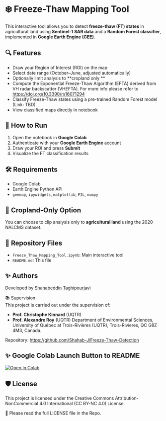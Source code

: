 
# ❄️ Freeze-Thaw Mapping Tool

This interactive tool allows you to detect **freeze-thaw (FT) states** in agricultural land using **Sentinel-1 SAR data** and a **Random Forest classifier**, implemented in **Google Earth Engine (GEE)**.

## 🔍 Features

- Draw your Region of Interest (ROI) on the map
- Select date range (October–June, adjusted automatically)
- Optionally limit analysis to **cropland only **
- Compute the Exponential Freeze-Thaw Algorithm (EFTA) derived from VH radar backscatter (VHEFTA). For more info please refer to https://doi.org/10.3390/rs16071294 
- Classify Freeze-Thaw states using a pre-trained Random Forest model (Link: TBD)
- View classified maps directly in notebook

## 🚀 How to Run

1. Open the notebook in **Google Colab**
2. Authenticate with your **Google Earth Engine** account
3. Draw your ROI and press **Submit**
4. Visualize the FT classification results

## 🛠 Requirements

- Google Colab
- Earth Engine Python API
- `geemap`, `ipywidgets`, `matplotlib`, `PIL`, `numpy`

## 🌱 Cropland-Only Option

You can choose to clip analysis only to **agricultural land** using the 2020 NALCMS dataset.

## 📁 Repository Files

- `Freeze_Thaw_Mapping_Tool.ipynb`: Main interactive tool
- `README.md`: This file

## ✨ Authors
Developed by [Shahabeddin Taghipourjavi](https://github.com/Shahab-J) 

📚 Supervision  
This project is carried out under the supervision of:  
- **Prof. Christophe Kinnard** (UQTR)  
- **Prof. Alexandre Roy** (UQTR)
Department of Environmental Sciences, University of Québec at Trois-Rivières (UQTR), Trois-Rivieres, QC G8Z 4M3, Canada.



Repository: https://github.com/Shahab-J/Freeze-Thaw-Detection

## ✨ Google Colab Launch Button to README
[![Open In Colab](https://colab.research.google.com/assets/colab-badge.svg)](https://colab.research.google.com/github/Shahab-J/Freeze-Thaw-Detection/blob/main/Freeze_Thaw_Mapping_Tool.ipynb)

## 🛡 License
This project is licensed under the Creative Commons Attribution-NonCommercial 4.0 International (CC BY-NC 4.0) License.

🔗 Please read the full LICENSE file in the Repo.
